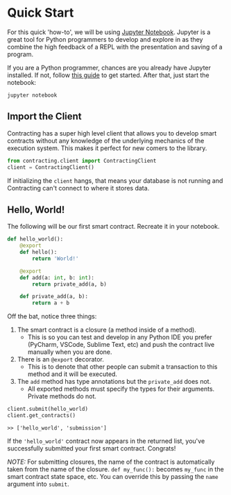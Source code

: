 # Quick Start
For this quick 'how-to', we will be using [Jupyter Notebook](https://jupyter.org/). Jupyter is a great tool for Python programmers to develop and explore in as they combine the high feedback of a REPL with the presentation and saving of a program.

If you are a Python programmer, chances are you already have Jupyter installed. If not, follow [this guide](https://jupyter.readthedocs.io/en/latest/install.html) to get started. After that, just start the notebook:

```
jupyter notebook
```

## Import the Client
Contracting has a super high level client that allows you to develop smart contracts without any knowledge of the underlying mechanics of the execution system. This makes it perfect for new comers to the library.

```python
from contracting.client import ContractingClient
client = ContractingClient()
```
If initializing the `client` hangs, that means your database is not running and Contracting can't connect to where it stores data.

## Hello, World!
The following will be our first smart contract. Recreate it in your notebook.

```python
def hello_world():
	@export
	def hello():
		return 'World!'

	@export
	def add(a: int, b: int):
		return private_add(a, b)

	def private_add(a, b):
		return a + b
```

Off the bat, notice three things:

 1. The smart contract is a closure (a method inside of a method). 
     * This is so you can test and develop in any Python IDE you prefer (PyCharm, VSCode, Sublime Text, etc) and push the contract live manually when you are done.
 2. There is an `@export` decorator.
     * This is to denote that other people can submit a transaction to this method and it will be executed.
 3. The `add` method has type annotations but the `private_add` does not.
     * All exported methods must specify the types for their arguments. Private methods do not.

```python
client.submit(hello_world)
client.get_contracts()
```
```pythyon
>> ['hello_world', 'submission']
```

If the `'hello_world'` contract now appears in the returned list, you've successfully submitted your first smart contract. Congrats!

*NOTE:* For submitting closures, the name of the contract is automatically taken from the name of the closure. `def my_func():` becomes `my_func` in the smart contract state space, etc. You can override this by passing the `name` argument into `submit`.
